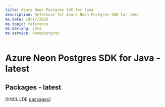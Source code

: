 ```yaml
---
title: Azure Neon Postgres SDK for Java
description: Reference for Azure Neon Postgres SDK for Java
ms.date: 10/17/2025
ms.topic: reference
ms.devlang: java
ms.service: neonpostgres
---
```

# Azure Neon Postgres SDK for Java - latest
## Packages - latest
[!INCLUDE [packages](neon-postgres-index.md)]